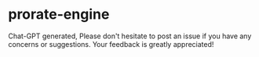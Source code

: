 # prorate-engine
Chat-GPT generated, Please don't hesitate to post an issue if you have any concerns or suggestions. Your feedback is greatly appreciated!
